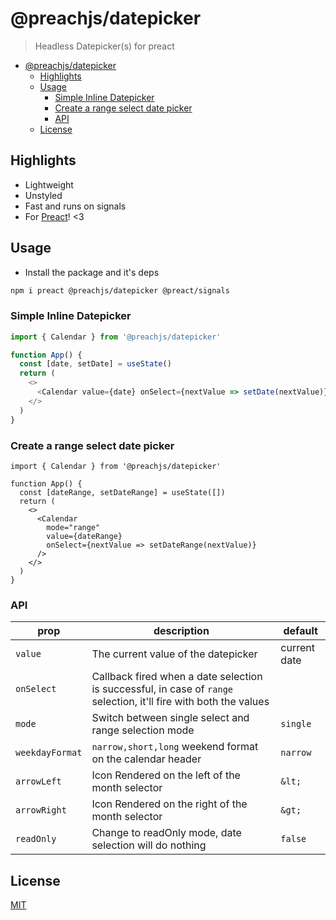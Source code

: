 # @preachjs/datepicker

> Headless Datepicker(s) for preact

- [@preachjs/datepicker](#preachjsdatepicker)
  - [Highlights](#highlights)
  - [Usage](#usage)
    - [Simple Inline Datepicker](#simple-inline-datepicker)
    - [Create a range select date picker](#create-a-range-select-date-picker)
    - [API](#api)
  - [License](#license)

## Highlights

- Lightweight
- Unstyled
- Fast and runs on signals
- For [Preact](https://preactjs.com/)! <3

## Usage

- Install the package and it's deps

```sh
npm i preact @preachjs/datepicker @preact/signals
```

### Simple Inline Datepicker

```js
import { Calendar } from '@preachjs/datepicker'

function App() {
  const [date, setDate] = useState()
  return (
    <>
      <Calendar value={date} onSelect={nextValue => setDate(nextValue)} />
    </>
  )
}
```

### Create a range select date picker

```tsx
import { Calendar } from '@preachjs/datepicker'

function App() {
  const [dateRange, setDateRange] = useState([])
  return (
    <>
      <Calendar
        mode="range"
        value={dateRange}
        onSelect={nextValue => setDateRange(nextValue)}
      />
    </>
  )
}
```

### API

| prop            | description                                                                                                       | default      |
| --------------- | ----------------------------------------------------------------------------------------------------------------- | ------------ |
| `value`         | The current value of the datepicker                                                                               | current date |
| `onSelect`      | Callback fired when a date selection is successful, in case of `range` selection, it'll fire with both the values |              |
| `mode`          | Switch between single select and range selection mode                                                             | `single`     |
| `weekdayFormat` | `narrow,short,long` weekend format on the calendar header                                                         | `narrow`     |
| `arrowLeft`     | Icon Rendered on the left of the month selector                                                                   | `&lt;`       |
| `arrowRight`    | Icon Rendered on the right of the month selector                                                                  | `&gt;`       |
| `readOnly`      | Change to readOnly mode, date selection will do nothing                                                           | `false`      |

## License

[MIT](/LICENSE)
